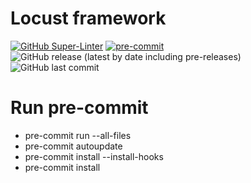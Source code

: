 # Locust framework
[![GitHub Super-Linter](https://github.com/MapColonies/automation-locust-framework/workflows/Lint%20Code%20Base/badge.svg)](https://github.com/marketplace/actions/super-linter)
[![pre-commit](https://img.shields.io/badge/pre--commit-enabled-brightgreen?logo=pre-commit)](https://github.com/pre-commit/pre-commit)
<img alt="GitHub release (latest by date including pre-releases)" src="https://img.shields.io/github/v/release/MapColonies/automation-locust-framework">
<img alt="GitHub last commit" src="https://img.shields.io/github/last-commit/MapColonies/automation-locust-framework">

# Run pre-commit
* pre-commit run --all-files
* pre-commit autoupdate
* pre-commit install --install-hooks
* pre-commit install
